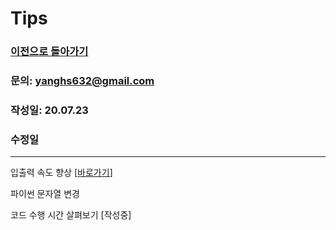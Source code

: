 # Tips

### [이전으로 돌아가기](README.md)
### 문의: yanghs632@gmail.com
### 작성일: 20.07.23
### 수정일

---
입출력 속도 향상 [[바로가기](tips/입출력%20속도%20향상.md "입출력 속도 향상")]

파이썬 문자열 변경

코드 수행 시간 살펴보기 [작성중]
